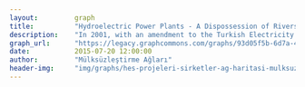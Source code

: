 ```yaml
---
layout:         graph
title:          "Hydroelectric Power Plants - A Dispossession of Rivers"
description:    "In 2001, with an amendment to the Turkish Electricity Market Act, the government started to lease the ‘usage rights’ of rivers for 49 years to private companies for the sole purpose of producing electricity. These hydropower plants - abbreviated as ‘HES’ in Turkish - allow the companies to suck the life out of even the smallest rivers."
graph_url:      "https://legacy.graphcommons.com/graphs/93d05f5b-6d7a-4fe7-9559-4177d67092e7"
date:           2015-07-20 12:00:00
author:         "Mülksüzleştirme Ağları"
header-img:     "img/graphs/hes-projeleri-sirketler-ag-haritasi-mulksuzlestirme-graphcommons.jpg"
---
```

